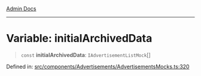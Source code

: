 [Admin Docs](/)

***

# Variable: initialArchivedData

> `const` **initialArchivedData**: `IAdvertisementListMock`[]

Defined in: [src/components/Advertisements/AdvertisementsMocks.ts:320](https://github.com/PalisadoesFoundation/talawa-admin/blob/main/src/components/Advertisements/AdvertisementsMocks.ts#L320)
